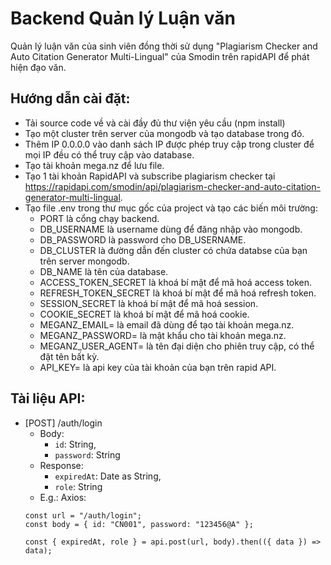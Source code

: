 # Backend Quản lý Luận văn
Quản lý luận văn của sinh viên đồng thời sử dụng "Plagiarism Checker and Auto Citation Generator Multi-Lingual" của Smodin trên rapidAPI để phát hiện đạo văn.

## Hướng dẫn cài đặt:
- Tải source code về và cài đầy đủ thư viện yêu cầu (npm install)
- Tạo một cluster trên server của mongodb và tạo database trong đó.
- Thêm IP 0.0.0.0 vào danh sách IP được phép truy cập trong cluster để mọi IP đều có thể truy cập vào database.
- Tạo tài khoản mega.nz để lưu file.
- Tạo 1 tài khoản RapidAPI và subscribe plagiarism checker tại https://rapidapi.com/smodin/api/plagiarism-checker-and-auto-citation-generator-multi-lingual.
- Tạo file .env trong thư mục gốc của project và tạo các biến môi trường:
  + PORT là cổng chạy backend.
  + DB_USERNAME là username dùng để đăng nhập vào mongodb.
  + DB_PASSWORD là password cho DB_USERNAME.
  + DB_CLUSTER là đường dẫn đến cluster có chứa databse của bạn trên server mongodb.
  + DB_NAME là tên của database.
  + ACCESS_TOKEN_SECRET là khoá bí mật để mã hoá access token.
  + REFRESH_TOKEN_SECRET là khoá bí mật để mã hoá refresh token.
  + SESSION_SECRET là khoá bí mật để mã hoá session.
  + COOKIE_SECRET là khoá bí mật để mã hoá cookie.
  + MEGANZ_EMAIL= là email đã dùng để tạo tài khoản mega.nz.
  + MEGANZ_PASSWORD= là mật khẩu cho tài khoản mega.nz.
  + MEGANZ_USER_AGENT= là tên đại diện cho phiên truy cập, có thể đặt tên bất kỳ.
  + API_KEY= là api key của tài khoản của bạn trên rapid API.

## Tài liệu API:
* [POST] /auth/login
  - Body:
    + `id`: String,
    + `password`: String
  - Response:
    + `expiredAt`: Date as String,
    + `role`: String
  - E.g.: Axios:
  ```
  const url = "/auth/login";
  const body = { id: "CN001", password: "123456@A" };
  
  const { expiredAt, role } = api.post(url, body).then(({ data }) => data);
  ```

